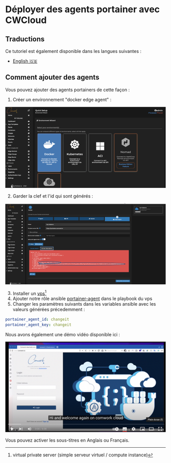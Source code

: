 # Déployer des agents portainer avec CWCloud

## Traductions

Ce tutoriel est également disponible dans les langues suivantes :
* [English 🇬🇧](../../../../tutorials/portainer/agent.md)

## Comment ajouter des agents

Vous pouvez ajouter des agents portainers de cette façon :

1. Créer un environnement "docker edge agent" :

![portainer_edge_agent_1](../../../../img/portainer_edge_agent_1.png)

2. Garder la clef et l'id qui sont générés :

![portainer_edge_agent_2](../../../../img/portainer_edge_agent_2.png)

3. Installer un [vps[^1]](../../../../vps.md)
4. Ajouter notre rôle ansible [portainer-agent](https://gitlab.comwork.io/oss/ansible-iac/portainer/ansible-portainer-agent) dans le playbook du vps
5. Changer les paramètres suivants dans les variables ansible avec les valeurs générées précedemment :

```yaml
portainer_agent_id: changeit
portainer_agent_key: changeit
```

Nous avons également une démo vidéo disponible ici :

[![portainer_agent_demo](../../../../img/portainer_agent_demo.png)](https://youtu.be/iYK2cwHQh1A)

Vous pouvez activer les sous-titres en Anglais ou Français.

[^1]: virtual private server (simple serveur virtuel / compute instance)
